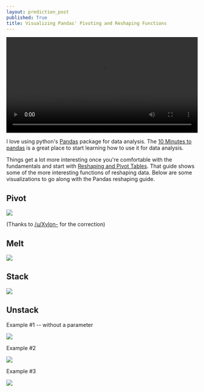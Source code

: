 ```yaml
---
layout: prediction_post
published: True
title: Visualizing Pandas' Pivoting and Reshaping Functions
---
```

<video width="100%" height="auto" loop autoplay controls>
  <source src="/images/pandas_reshape_and_pivot.mp4" type="video/mp4">
  Your browser does not support the video tag.
</video>

I love using python's [Pandas](https://pandas.pydata.org/) package for data analysis. The [10 Minutes to pandas](https://pandas.pydata.org/pandas-docs/stable/10min.html) is a great place to start learning how to use it for data analysis. 


Things get a lot more interesting once you're comfortable with the fundamentals and start with [Reshaping and Pivot Tables](https://pandas.pydata.org/pandas-docs/stable/reshaping.html). That guide shows some of the more interesting functions of reshaping data. Below are some visualizations to go along with the Pandas reshaping guide.


<!--more-->

## Pivot

<img src="/images/pandas_pivot.png" />

(Thanks to [/u/Xylon-](https://www.reddit.com/user/Xylon-) for the correction)

## Melt

<img src="/images/pandas_melt.png" />

## Stack

<img src="/images/pandas_stack.png" />

## Unstack

Example #1 -- without a parameter

<img src="/images/pandas_unstack.png" />


Example #2

<img src="/images/pandas_unstack_1.png" />


Example #3

<img src="/images/pandas_unstack_0.png" />


